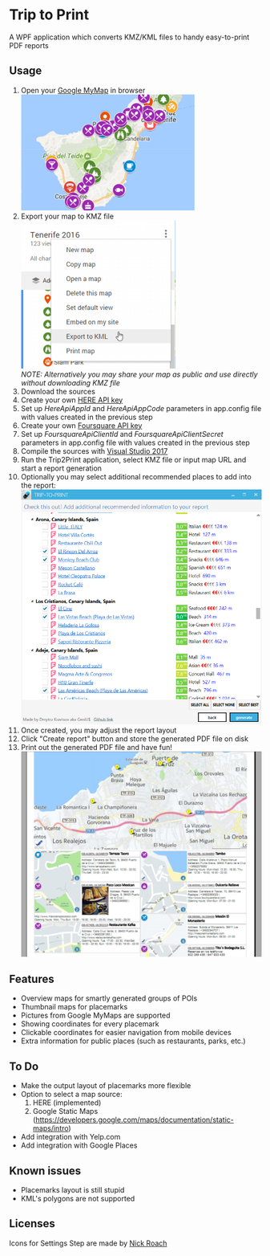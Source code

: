 # Trip to Print
A WPF application which converts KMZ/KML files to handy easy-to-print PDF reports

## Usage
1. Open your [Google MyMap](https://www.google.com/maps/d/) in browser<br/>
![Google MyMap](Documentation/readme-1.png "Google MyMap")
2. Export your map to KMZ file<br/>
![Export to KMZ](Documentation/readme-2.png "Export to KMZ")<br/>
*NOTE: Alternatively you may share your map as public and use directly without downloading KMZ file*
3. Download the sources
4. Create your own [HERE API key](https://developer.here.com/plans?create=Evaluation)
5. Set up *HereApiAppId* and *HereApiAppCode* parameters in app.config file with values created in the previous step
6. Create your own [Foursquare API key](https://developer.foursquare.com/)
7. Set up *FoursquareApiClientId* and *FoursquareApiClientSecret* parameters in app.config file with values created in the previous step
8. Compile the sources with [Visual Studio 2017](https://www.visualstudio.com)
9. Run the Trip2Print application, select KMZ file or input map URL and start a report generation
10. Optionally you may select additional recommended places to add into the report:<br/>
![Exploring recommended places](Documentation/readme-3.png "PDF Sample")
11. Once created, you may adjust the report layout
12. Click "Create report" button and store the generated PDF file on disk<br/>
13. Print out the generated PDF file and have fun!<br/>
![PDF Sample](Documentation/readme-4.png "PDF Sample")


## Features
* Overview maps for smartly generated groups of POIs
* Thumbnail maps for placemarks
* Pictures from Google MyMaps are supported
* Showing coordinates for every placemark
* Clickable coordinates for easier navigation from mobile devices
* Extra information for public places (such as restaurants, parks, etc.)

## To Do
* Make the output layout of placemarks more flexible
* Option to select a map source:
    1) HERE (implemented)
    2) Google Static Maps (https://developers.google.com/maps/documentation/static-maps/intro)
* Add integration with Yelp.com
* Add integration with Google Places

## Known issues
* Placemarks layout is still stupid
* KML's polygons are not supported

## Licenses

Icons for Settings Step are made by [Nick Roach](https://www.iconfinder.com/iconsets/circle-icons-1)
